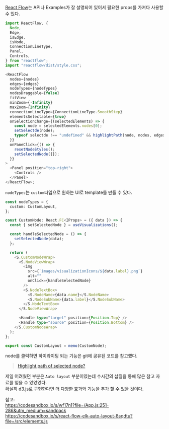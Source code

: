 [React Flow](https://reactflow.dev/docs/api/react-flow-props/)는 API나 Examples가 잘 설명되어 있어서 필요한 props를 가져다 사용할 수 있다.

```typescript
import ReactFlow, {
  Node,
  Edge,
  isEdge,
  isNode,
  ConnectionLineType,
  Panel,
  Controls,
} from "reactflow";
import "reactflow/dist/style.css";

<ReactFlow
  nodes={nodes}
  edges={edges}
  nodeTypes={nodeTypes}
  nodesDraggable={false}
  fitView
  minZoom={-Infinity}
  maxZoom={Infinity}
  connectionLineType={ConnectionLineType.SmoothStep}
  elementsSelectable={true}
  onSelectionChange={(selectedElements) => {
    const node = selectedElements.nodes[0];
    setSelectde(node);
    typeof selectde !== "undefined" && highlightPath(node, nodes, edges, true);
  }}
  onPaneClick={() => {
    resetNodeStyles();
    setSelectedNode({});
  }}
>
  <Panel position="top-right">
    <Controls />
  </Panel>
</ReactFlow>;
```

`nodeTypes`는 `custom`타입으로 원하는 UI로 template를 만들 수 있다.

```typescript
const nodeTypes = {
  custom: CustomLayout,
};
```

```typescript
const CustomNode: React.FC<IProps> = ({ data }) => {
  const { setSelectedNode } = useVisualizations();

  const handleSelectedNode = () => {
    setSelectedNode(data);
  };

  return (
    <S.CustomNodeWrap>
      <S.NodeViewWrap>
        <img
          src={`images/visualizationIcons/${data.label}.png`}
          alt=""
          onClick={handleSelectedNode}
        />
        <S.NodeTextBox>
          <S.NodeName>{data.name}</S.NodeName>
          <S.NodeSubName>{data.label}</S.NodeSubName>
        </S.NodeTextBox>
      </S.NodeViewWrap>

      <Handle type="target" position={Position.Top} />
      <Handle type="source" position={Position.Bottom} />
    </S.CustomNodeWrap>
  );
};

export const CustomLayout = memo(CustomNode);
```

node를 클릭하면 하이라이팅 되는 기능은 git에 공유된 코드를 참고했다.

> [Highlight path of selected node?](https://github.com/wbkd/react-flow/issues/984)

제일 어려웠던 부분은 `Auto layout` 부분이였는데 수시간의 삽질을 통해 많은 참고 자료를
얻을 수 있었었다.  
확실히 [d3.js](https://d3js.org/)로 구현한다면 더 다양한 효과와 기능을 추가 할 수 있을 것이다.

참고:  
https://codesandbox.io/s/wf17n1?file=/App.js:251-286&utm_medium=sandpack  
https://codesandbox.io/s/react-flow-elk-auto-layout-8sqdtu?file=/src/elements.js
